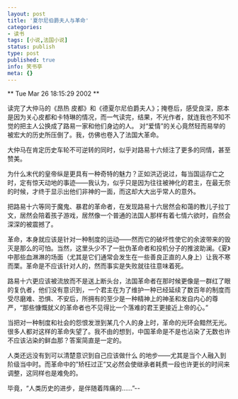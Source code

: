 ```yaml
---
layout: post
title: '夏尔尼伯爵夫人与革命'
categories:
- 读书
tags: [小说,法国小说]
status: publish
type: post
published: true
info: 笑书亭
meta: {}
---
```

** Tue Mar 26 18:15:29 2002 ** 


读完了大仲马的《昂热 皮都》和《德夏尔尼伯爵夫人》；掩卷后，感受良深，原本是因为关心皮都和卡特琳的情况，而一气读完，结果，不光作者，就连我也不知不觉的把主人公换成了路易一家和他们身边的人。 对“爱情”的关心竟然轻而易举的被宏大的历史所压倒了。我，仿佛也卷入了法国大革命。

大仲马在肯定历史车轮不可逆转的同时，似乎对路易十六倾注了更多的同情，甚至赞美。

为什么末代的皇帝纵是更具有一种奇特的魅力？正如洪迈说过，每当国运存亡之时，定有惊天动地的事迹——我认为，似乎只是因为往往被神化的君主，在最无奈的时候，才终于显示出他们非神的一面，而这却大大出乎常人的意外。

把路易十六等同于魔鬼、暴君的革命者，在发现路易十六居然会和蔼的教儿子拉丁文，居然会陪着孩子游戏，居然像一个普通的法国人那样有着七情六欲时，自然会深深的被震撼了。

革命，本身就应该是针对一种制度的运动——然而它的破坏性使它的余波带来的毁灭是那么的可怕。当然，这里头少不了一批伪革命者和投机分子的推波助澜。《夏》中那些血淋淋的场面（尤其是它们通常会发生在一些善良正直的人身上）让我不寒而栗。革命是不应该针对人的，然而事实是失败就往往意味着死。

路易十六更应该被流放而不是送上断头台，法国革命者在那时候更像是一群红了眼的复仇者，他们没有意识到，一个君主在为了维护一种已经延续了数百年的制度而受尽磨难、恐惧、不安后，所拥有的至少是一种精神上的神圣和发自内心的尊严，“那些慷慨就义的革命者也不见得比一个落难的君王更接近上帝的心。”

当把对一种制度和社会的怨恨发泄到某几个人的身上时，革命的光环会黯然无光。很多人都对这样的革命失望了。我不由的想到，中国革命是不是也沾染了无数也许不应该沾染的鲜血那？答案简直是一定的。

人类还远没有到可以清楚意识到自己应该做什么 的地步——尤其是当个人融入到阶级当中时。而革命中的”矫枉过正”又必然会使继承者耗费一段也许更长的时间来调整，这同样也是难免的。

毕竟，“人类历史的进步，是伴随着阵痛的……”--
